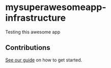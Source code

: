 # mysuperawesomeapp-infrastructure

Testing this awesome app

## Contributions

[See our guide](contributing.md) on how to get started.
